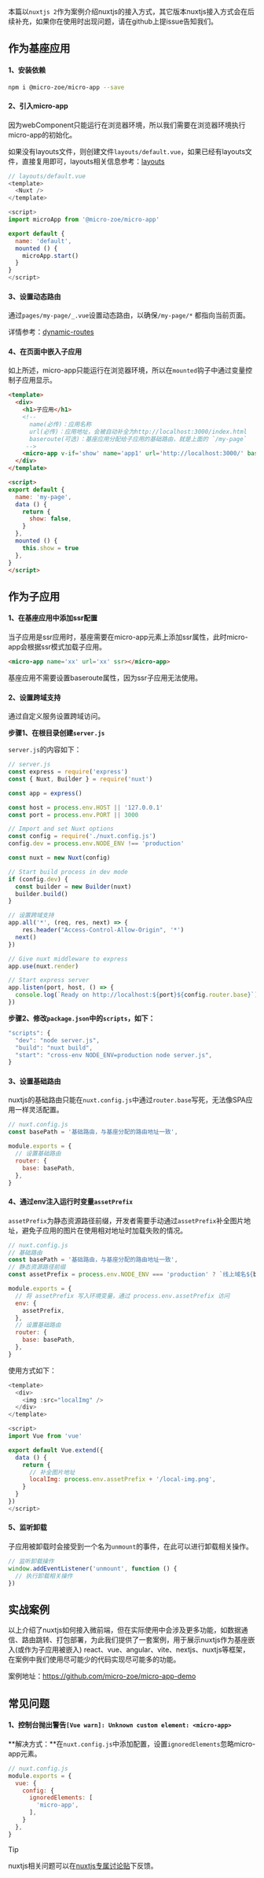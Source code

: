 本篇以`nuxtjs 2`作为案例介绍nuxtjs的接入方式，其它版本nuxtjs接入方式会在后续补充，如果你在使用时出现问题，请在github上提issue告知我们。

## 作为基座应用

#### 1、安装依赖
```bash
npm i @micro-zoe/micro-app --save
```

#### 2、引入micro-app
因为webComponent只能运行在浏览器环境，所以我们需要在浏览器环境执行micro-app的初始化。

如果没有layouts文件，则创建文件`layouts/default.vue`，如果已经有layouts文件，直接复用即可，layouts相关信息参考：[layouts](https://nuxtjs.org/docs/directory-structure/layouts)

```js
// layouts/default.vue
<template>
  <Nuxt />
</template>

<script>
import microApp from '@micro-zoe/micro-app'

export default {
  name: 'default',
  mounted () {
    microApp.start()
  }
}
</script>
```

#### 3、设置动态路由
通过`pages/my-page/_.vue`设置动态路由，以确保`/my-page/*` 都指向当前页面。

详情参考：[dynamic-routes](https://nuxtjs.org/docs/features/file-system-routing#dynamic-routes)

#### 4、在页面中嵌入子应用
如上所述，micro-app只能运行在浏览器环境，所以在`mounted`钩子中通过变量控制子应用显示。

```html
<template>
  <div>
    <h1>子应用</h1>
    <!-- 
      name(必传)：应用名称
      url(必传)：应用地址，会被自动补全为http://localhost:3000/index.html
      baseroute(可选)：基座应用分配给子应用的基础路由，就是上面的 `/my-page`
     -->
    <micro-app v-if='show' name='app1' url='http://localhost:3000/' baseroute='/my-page'></micro-app>
  </div>
</template>

<script>
export default {
  name: 'my-page',
  data () {
    return {
      show: false,
    }
  },
  mounted () {
    this.show = true
  },
}
</script>
```

## 作为子应用

#### 1、在基座应用中添加ssr配置
当子应用是ssr应用时，基座需要在micro-app元素上添加ssr属性，此时micro-app会根据ssr模式加载子应用。

```html
<micro-app name='xx' url='xx' ssr></micro-app>
```
基座应用不需要设置baseroute属性，因为ssr子应用无法使用。


#### 2、设置跨域支持
通过自定义服务设置跨域访问。

**步骤1、在根目录创建`server.js`**

`server.js`的内容如下：
```js
// server.js
const express = require('express')
const { Nuxt, Builder } = require('nuxt')

const app = express()

const host = process.env.HOST || '127.0.0.1'
const port = process.env.PORT || 3000

// Import and set Nuxt options
const config = require('./nuxt.config.js')
config.dev = process.env.NODE_ENV !== 'production'

const nuxt = new Nuxt(config)

// Start build process in dev mode
if (config.dev) {
  const builder = new Builder(nuxt)
  builder.build()
}

// 设置跨域支持
app.all('*', (req, res, next) => {
	res.header("Access-Control-Allow-Origin", '*')
  next()
})

// Give nuxt middleware to express
app.use(nuxt.render)

// Start express server
app.listen(port, host, () => {
  console.log(`Ready on http://localhost:${port}${config.router.base}`)
})
```

**步骤2、修改`package.json`中的`scripts`，如下：**

```js
"scripts": {
  "dev": "node server.js",
  "build": "nuxt build",
  "start": "cross-env NODE_ENV=production node server.js",
}
```

#### 3、设置基础路由
nuxtjs的基础路由只能在`nuxt.config.js`中通过`router.base`写死，无法像SPA应用一样灵活配置。

```js
// nuxt.config.js
const basePath = '基础路由，与基座分配的路由地址一致',

module.exports = {
  // 设置基础路由
  router: {
    base: basePath,
  },
}
```

#### 4、通过env注入运行时变量`assetPrefix`
`assetPrefix`为静态资源路径前缀，开发者需要手动通过`assetPrefix`补全图片地址，避免子应用的图片在使用相对地址时加载失败的情况。

```js
// nuxt.config.js
// 基础路由
const basePath = '基础路由，与基座分配的路由地址一致',
// 静态资源路径前缀
const assetPrefix = process.env.NODE_ENV === 'production' ? `线上域名${basePath}` : `http://localhost:${process.env.PORT || 3000}${basePath}`

module.exports = {
  // 将 assetPrefix 写入环境变量，通过 process.env.assetPrefix 访问
  env: {
    assetPrefix,
  },
  // 设置基础路由
  router: {
    base: basePath,
  },
}
```

使用方式如下：
```js
<template>
  <div>
    <img :src="localImg" />
  </div>
</template>

<script>
import Vue from 'vue'

export default Vue.extend({
  data () {
    return {
      // 补全图片地址
      localImg: process.env.assetPrefix + '/local-img.png',
    }
  }
})
</script>
```


#### 5、监听卸载
子应用被卸载时会接受到一个名为`unmount`的事件，在此可以进行卸载相关操作。

```js
// 监听卸载操作
window.addEventListener('unmount', function () {
  // 执行卸载相关操作
})
```


## 实战案例
以上介绍了nuxtjs如何接入微前端，但在实际使用中会涉及更多功能，如数据通信、路由跳转、打包部署，为此我们提供了一套案例，用于展示nuxtjs作为基座嵌入(或作为子应用被嵌入) react、vue、angular、vite、nextjs、nuxtjs等框架，在案例中我们使用尽可能少的代码实现尽可能多的功能。

案例地址：https://github.com/micro-zoe/micro-app-demo

## 常见问题
#### 1、控制台抛出警告`[Vue warn]: Unknown custom element: <micro-app>`
  
**解决方式：**在`nuxt.config.js`中添加配置，设置`ignoredElements`忽略micro-app元素。
```js
// nuxt.config.js
module.exports = {
  vue: {
    config: {
      ignoredElements: [
        'micro-app',
      ],
    }
  },
}
```


> [!TIP]
>
> nuxtjs相关问题可以在[nuxtjs专属讨论贴](https://github.com/micro-zoe/micro-app/issues/169)下反馈。
